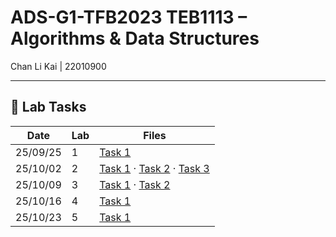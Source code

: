 # ADS-G1-TFB2023 TEB1113 – Algorithms & Data Structures

Chan Li Kai | 22010900

---

## 📘 Lab Tasks

| Date | Lab | Files |
|------|--------|-------|
| 25/09/25 | 1 | [Task 1](./25_09_25/Task%201.cpp) |
| 25/10/02 | 2 | [Task 1](./25_10_02/Task%201.cpp) · [Task 2](./25_10_02/Task%202.cpp) · [Task 3](./25_10_02/Task%203.cpp) |
| 25/10/09 | 3 | [Task 1](./25_10_09/Task%201.cpp) · [Task 2](./25_10_09/Task%202.cpp) |
| 25/10/16 | 4 | [Task 1](./25_10_16/Task%201.cpp) |
| 25/10/23 | 5 | [Task 1](./25_10_23/Task%201.cpp) |
